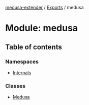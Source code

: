 [medusa-extender](../README.md) / [Exports](../modules.md) / medusa

# Module: medusa

## Table of contents

### Namespaces

- [Internals](medusa.Internals.md)

### Classes

- [Medusa](../classes/medusa.Medusa.md)
